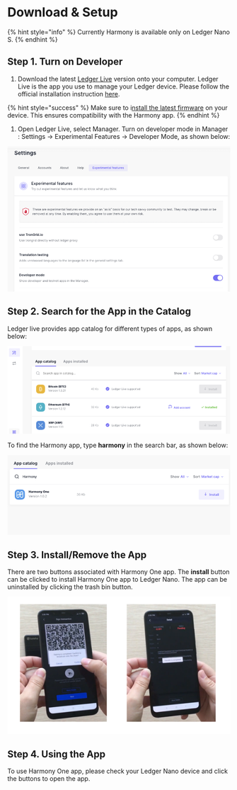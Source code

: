 # Download & Setup

{% hint style="info" %}
Currently Harmony is available only on Ledger Nano S.
{% endhint %}

## **Step 1. Turn on Developer**

1. Download the latest [Ledger Live](https://www.ledger.com/ledger-live/download) version onto your computer. Ledger Live is the app you use to manage your Ledger device.  Please follow the official installation instruction [here](https://support.ledger.com/hc/en-us/articles/360006395553).

{% hint style="success" %}
Make sure to i[nstall the latest firmware](https://support.ledgerwallet.com/hc/en-us/articles/360002731113) on your device. This ensures compatibility with the Harmony app.
{% endhint %}

1. Open Ledger Live,  select Manager.  Turn on developer mode in Manager : Settings -&gt; Experimental Features -&gt; Developer Mode, as shown below:

![](../../.gitbook/assets/image%20%2835%29.png)

## **Step 2. Search for the App in the Catalog**

Ledger live provides app catalog for different types of apps, as shown below:

![](../../.gitbook/assets/image%20%2837%29.png)

To find the Harmony app, type **harmony** in the search bar, as shown below:

![](../../.gitbook/assets/image%20%2873%29.png)

## **Step 3. Install/Remove the App**

There are two buttons associated with Harmony One app. The **install** button can be clicked to install Harmony One app to Ledger Nano. The app can be uninstalled by clicking the trash bin button.

![](../../.gitbook/assets/image%20%2839%29.png)

## **Step 4. Using the App**

To use Harmony One app, please check your Ledger Nano device and click the buttons to open the app.

